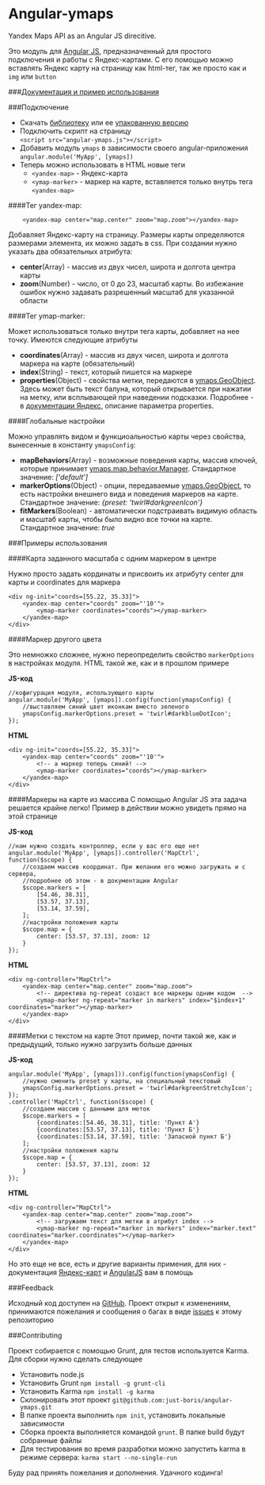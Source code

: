 [Angular JS]: http://angularjs.org
[ymaps.GeoObject]: http://api.yandex.ru/maps/doc/jsapi/2.x/ref/reference/GeoObject.xml
Angular-ymaps
=============

Yandex Maps API as an Angular JS direcitive.

Это модуль для [Angular JS], предназначенный для простого подключения и работы с Яндекс-картами. С его помощью можно
вставлять Яндекс карту на страницу как html-тег, так же просто как и `img` или `button`

###<a href="http://catatron.com/angular-ymaps/" class="hidden">Документация и пример использования</a>

###Подключение

* Скачать [библиотеку](http://catatron.com/angular-ymaps/angular-ymaps.js) или ее [упакованную версию](http://catatron.com/angular-ymaps/angular-ymaps.min.js)
* Подключить скрипт на страницу <br> 
  `<script src="angular-ymaps.js"></script>`
* Добавить модуль `ymaps` в зависимости своего angular-приложения <br>
  `angular.module('MyApp', [ymaps])`
* Теперь можно использовать в HTML новые теги 
  - `<yandex-map>` - Яндекс-карта
  - `<ymap-marker>` - маркер на карте, вставляется только внутрь тега `<yandex-map>`

####Тег yandex-map:

        <yandex-map center="map.center" zoom="map.zoom"></yandex-map>

Добавляет Яндекс-карту на страницу. Размеры карты определяются размерами элемента, их можно задать в css. При
создании нужно указать два обязательных атрибута:

* **center**(Array) - массив из двух чисел, широта и долгота центра карты
* **zoom**(Number) - число, от 0 до 23, масштаб карты. Во избежание ошибок нужно задавать разрешенный масштаб для
указанной области

####Тег ymap-marker:

Может использоваться только внутри тега карты, добавляет на нее точку. Имеются следующие атрибуты

* **coordinates**(Array) - массив из двух чисел, широта и долгота маркера на карте (обязательный)
* **index**(String) - текст, который пишется на маркере
* **properties**(Object) - свойства метки, передаются в [ymaps.GeoObject]. Здесь может быть текст балуна, который
    открывается при нажатии на метку, или всплывающей при наведении подсказки. Подробнее - в
    [документации Яндекс][ymaps.GeoObject], описание параметра properties.

####Глобальные настройки

Можно управлять видом и функциоальностью карты через свойства, вынесенные в константу `ymapsConfig`:

* **mapBehaviors**(Array) - возможные поведения карты, массив ключей, которые принимает [ymaps.map.behavior.Manager](http://api.yandex.ru/maps/doc/jsapi/2.x/ref/reference/map.behavior.Manager.xml).
    Стандартное значение: *['default']*
* **markerOptions**(Object) - опции, передаваемые [ymaps.GeoObject], то есть настройки внешнего вида и поведения маркеров
на карте. Стандартное значение: *{preset: 'twirl#darkgreenIcon'}*
* **fitMarkers**(Boolean) - автоматически подстраивать видимую область и масштаб карты, чтобы было видно все точки на
карте. Стандартное значение: *true*

###Примеры использования

####Карта заданного масштаба с одним маркером в центре

Нужно просто задать кординаты и присвоить их атрибуту center для карты и coordinates для маркера

    <div ng-init="coords=[55.22, 35.33]">
        <yandex-map center="coords" zoom="'10'">
            <ymap-marker coordinates="coords"></ymap-marker>
        </yandex-map>
    </div>

####Маркер другого цвета

Это немножко сложнее, нужно переопределить свойство `markerOptions` в настройках модуля. HTML такой же, как и в прошлом
примере

**JS-код**

    //кофигурация модуля, использующего карты
    angular.module('MyApp', [ymaps]).config(function(ymapsConfig) {
        //выставляем синий цвет иконкам вместо зеленого
        ymapsConfig.markerOptions.preset = 'twirl#darkblueDotIcon';
    });

**HTML**

    <div ng-init="coords=[55.22, 35.33]">
        <yandex-map center="coords" zoom="'10'">
            <!-- а маркер теперь синий! -->
            <ymap-marker coordinates="coords"></ymap-marker>
        </yandex-map>
    </div>


####Маркеры на карте из массива
С помощью Angular JS эта задача решается крайне легко! Пример в действии можно увидеть прямо на этой странице

**JS-код**

    //нам нужно создать контроллер, если у вас его еще нет
    angular.module('MyApp', [ymaps]).controller('MapCtrl', function($scope) {
        //создаем массив координат. При желании его можно загружать и с сервера,
        //подробнее об этом - в документации Angular
        $scope.markers = [
            [54.46, 38.31],
            [53.57, 37.13],
            [53.14, 37.59],
        ];
        //настройки положения карты
        $scope.map = {
            center: [53.57, 37.13], zoom: 12
        }
    });

**HTML**

    <div ng-controller="MapCtrl">
        <yandex-map center="map.center" zoom="map.zoom">
            <!-- директива ng-repeat создаст все маркеры одним кодом  -->
            <ymap-marker ng-repeat="marker in markers" index="$index+1" coordinates="marker"></ymap-marker>
        </yandex-map>
    </div>


####Метки с текстом на карте
Этот пример, почти такой же, как и предыдущий, только нужно загрузить больше данных

**JS-код**

    angular.module('MyApp', [ymaps])).config(function(ymapsConfig) {
        //нужно сменить preset у карты, на специальный текстовый
        ymapsConfig.markerOptions.preset = 'twirl#darkgreenStretchyIcon';
    });
    .controller('MapCtrl', function($scope) {
        //создаем массив с данными для меток
        $scope.markers = [
            {coordinates:[54.46, 38.31], title: 'Пункт А'}
            {coordinates:[53.57, 37.13], title: 'Пункт Б'}
            {coordinates:[53.14, 37.59], title: 'Запасной пункт Б'}
        ];
        //настройки положения карты
        $scope.map = {
            center: [53.57, 37.13], zoom: 12
        }
    });

**HTML**

    <div ng-controller="MapCtrl">
        <yandex-map center="map.center" zoom="map.zoom">
            <!-- загружаем текст для метки в атрибут index -->
            <ymap-marker ng-repeat="marker in markers" index="marker.text" coordinates="marker.coordinates"></ymap-marker>
        </yandex-map>
    </div>

Но это еще не все, есть и другие варианты примения, для них - документация [Яндекс-карт](http://api.yandex.ru/maps/doc/intro/concepts/intro.xml)
и [AngularJS](docs.angularjs.org/api/) вам в помощь

###Feedback

Исходный код доступен на [GitHub](https://github.com/just-boris/angular-ymaps/). Проект открыт к изменениям,
принимаются пожелания и сообщения о багах в виде [issues](https://github.com/just-boris/angular-ymaps/issues) к этому
репозиторию

###Contributing

Проект собирается с помощью Grunt, для тестов используется Karma. Для сборки нужно сделать следующее

* Установить node.js
* Установить Grunt `npm install -g grunt-cli`
* Установить Karma `npm install -g karma`
* Склонировать этот проект `git@github.com:just-boris/angular-ymaps.git`
* В папке проекта выполнить `npm init`, установить локальные зависимости
* Сборка проекта выполняется командой `grunt`. В папке build будут собранные файлы
* Для тестирования во время разработки можно запустить karma в режиме сервера: `karma start --no-single-run`

Буду рад принять пожелания и дополнения. Удачного кодинга!
